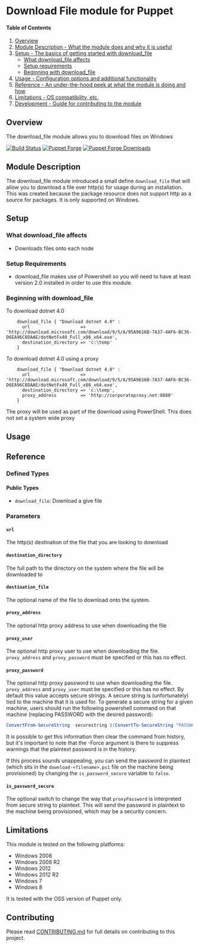 # Download File module for Puppet

#### Table of Contents

1. [Overview](#overview)
2. [Module Description - What the module does and why it is useful](#module-description)
3. [Setup - The basics of getting started with download_file](#setup)
    * [What download_file affects](#what-download_file-affects)
    * [Setup requirements](#setup-requirements)
    * [Beginning with download_file](#beginning)
4. [Usage - Configuration options and additional functionality](#usage)
5. [Reference - An under-the-hood peek at what the module is doing and how](#reference)
5. [Limitations - OS compatibility, etc.](#limitations)
6. [Development - Guide for contributing to the module](#contributing)

## Overview

The download_file module allows you to download files on Windows

[![Build Status](https://travis-ci.org/voxpupuli/puppet-download_file.svg?branch=master)](https://travis-ci.org/voxpupuli/puppet-download_file)
[![Puppet Forge](http://img.shields.io/puppetforge/v/puppet/download_file.svg)](https://forge.puppet.com/puppet/download_file)
[![Puppet Forge Downloads](http://img.shields.io/puppetforge/dt/puppet/download_file.svg)](https://forge.puppetlabs.com/puppet/download_file)

## Module Description

The download_file module introduced a small define `download_file` that will
allow you to download a file over http(s) for usage during an installation.
This was created because the package resource does not support http as a source
for packages. It is only supported on Windows.

## Setup

### What download_file affects

* Downloads files onto each node

### Setup Requirements

* download_file makes use of Powershell so you will need to have at least
  version 2.0 installed in order to use this module.

### Beginning with download_file

To download dotnet 4.0

```puppet
    download_file { "Download dotnet 4.0" :
      url                   => 'http://download.microsoft.com/download/9/5/A/95A9616B-7A37-4AF6-BC36-D6EA96C8DAAE/dotNetFx40_Full_x86_x64.exe',
      destination_directory => 'c:\temp'
    }
```

To download dotnet 4.0 using a proxy

```puppet
    download_file { "Download dotnet 4.0" :
      url                   => 'http://download.microsoft.com/download/9/5/A/95A9616B-7A37-4AF6-BC36-D6EA96C8DAAE/dotNetFx40_Full_x86_x64.exe',
      destination_directory => 'c:\temp',
      proxy_address         => 'http://corporateproxy.net:8080'
    }
```

The proxy will be used as part of the download using PowerShell. This does not
set a system wide proxy

## Usage

## Reference

### Defined Types

#### Public Types

* `download_file`: Download a give file

### Parameters

#### `url`

The http(s) destination of the file that you are looking to download

#### `destination_directory`

The full path to the directory on the system where the file will be downloaded to

#### `destination_file`

The optional name of the file to download onto the system.

#### `proxy_address`

The optional http proxy address to use when downloading the file

#### `proxy_user`

The optional http proxy user to use when downloading the file. `proxy_address`
and `proxy_password` must be specified or this has no effect.

#### `proxy_password`

The optional http proxy password to use when downloading the file. `proxy_address`
and `proxy_user` must be specified or this has no effect. By default this value
accepts secure strings. A secure string is (unfortunately) tied to the machine
that it is used for. To generate a secure string for a given machine, users
should run the following powershell command on that machine (replacing
PASSWORD with the desired password):

```Powershell
ConvertFrom-SecureString -securestring $(ConvertTo-SecureString "PASSWORD" -AsPlainText -Force)
```

It is possible to get this information then clear the command from history, but
it's important to note that the -Force argument is there to suppress warnings
that the plaintext password is in the history.

If this process sounds unappealing, you can send the password in plaintext
(which sits in the `download-<filename>.ps1` file on the machine being provisioned)
by changing the `is_password_secure` variable to `false`.

#### `is_password_secure`

The optional switch to change the way that `proxyPassword` is interpreted from
secure string to plaintext. This will send the password in plaintext to the
machine being provisioned, which may be a security concern.

## Limitations

This module is tested on the following platforms:

* Windows 2008
* Windows 2008 R2
* Windows 2012
* Windows 2012 R2
* Windows 7
* Windows 8

It is tested with the OSS version of Puppet only.

## Contributing

Please read [CONTRIBUTING.md](CONTRIBUTING.md) for full details on contributing
to this project.
